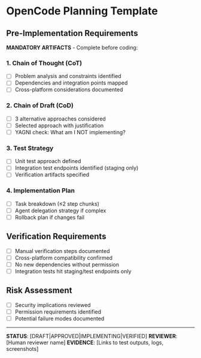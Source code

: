 # OpenCode Planning Template

## Pre-Implementation Requirements
**MANDATORY ARTIFACTS** - Complete before coding:

### 1. Chain of Thought (CoT)
- [ ] Problem analysis and constraints identified
- [ ] Dependencies and integration points mapped
- [ ] Cross-platform considerations documented

### 2. Chain of Draft (CoD) 
- [ ] 3 alternative approaches considered
- [ ] Selected approach with justification
- [ ] YAGNI check: What am I NOT implementing?

### 3. Test Strategy
- [ ] Unit test approach defined
- [ ] Integration test endpoints identified (staging only)
- [ ] Verification artifacts specified

### 4. Implementation Plan
- [ ] Task breakdown (≤2 step chunks)
- [ ] Agent delegation strategy if complex
- [ ] Rollback plan if changes fail

## Verification Requirements
- [ ] Manual verification steps documented
- [ ] Cross-platform compatibility confirmed
- [ ] No new dependencies without permission
- [ ] Integration tests hit staging/test endpoints only

## Risk Assessment
- [ ] Security implications reviewed
- [ ] Permission requirements identified
- [ ] Potential failure modes documented

---
**STATUS**: [DRAFT|APPROVED|IMPLEMENTING|VERIFIED]
**REVIEWER**: [Human reviewer name]
**EVIDENCE**: [Links to test outputs, logs, screenshots]